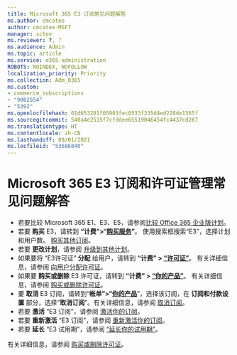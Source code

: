 ```yaml
---
title: Microsoft 365 E3 订阅常见问题解答
ms.author: cmcatee
author: cmcatee-MSFT
manager: sctov
ms.reviewer: ?, ?
ms.audience: Admin
ms.topic: article
ms.service: o365-administration
ROBOTS: NOINDEX, NOFOLLOW
localization_priority: Priority
ms.collection: Adm_O365
ms.custom:
- commerce_subscriptions
- "9002554"
- "5392"
ms.openlocfilehash: 01d653201f05903fec0533f335d4ed228de1565f
ms.sourcegitcommit: 540a4e2515f7cfddee65519046454fc4437cd287
ms.translationtype: HT
ms.contentlocale: zh-CN
ms.lasthandoff: 08/01/2021
ms.locfileid: "53686840"
---
```

# <a name="microsoft-365-e3-subscription-and-license-management-faq"></a>Microsoft 365 E3 订阅和许可证管理常见问题解答

- 若要比较 Microsoft 365 E1、E3、E5，请参阅[比较 Office 365 企业版计划](https://www.microsoft.com/microsoft-365/business/compare-more-office-365-for-business-plans)。
- 若要 **购买** E3，请转到 **“计费”>“[购买服务](https://go.microsoft.com/fwlink/p/?linkid=868433)”**。 使用搜索框搜索“E3”，选择计划和用户数。 [购买其他订阅](https://docs.microsoft.com/microsoft-365/commerce/try-or-buy-microsoft-365#buy-a-different-subscription)。
- 若要 **更改计划**，请参阅 [升级到其他计划](https://docs.microsoft.com/microsoft-365/commerce/subscriptions/upgrade-to-different-plan)。
- 如果要将 “E3许可证” **分配** 给用户，请转到 **“计费” > [“许可证”](https://go.microsoft.com/fwlink/p/?linkid=842264)**。 有关详细信息，请参阅 [向用户分配许可证](https://docs.microsoft.com/microsoft-365/admin/manage/assign-licenses-to-users)。
- 如果要 **购买或删除** E3 许可证，请转到 **“计费” > [“你的产品”](https://go.microsoft.com/fwlink/p/?linkid=842054)**。 有关详细信息，请参阅 [购买或删除许可证](https://docs.microsoft.com/microsoft-365/commerce/licenses/buy-licenses)。
- 要 **取消** E3 订阅，请转到“**帐单”>“[你的产品](https://go.microsoft.com/fwlink/p/?linkid=842054)**”，选择该订阅，在 **订阅和付款设置** 部分，选择“**取消订阅**”。有关详细信息，请参阅 [取消订阅](https://docs.microsoft.com/microsoft-365/commerce/subscriptions/cancel-your-subscription)。
- 若要 **激活** “E3 订阅”，请参阅 [激活你的订阅](https://docs.microsoft.com/alchemyinsights/activate-your-office-365-subscription)。
- 若要 **重新激活** “E3 订阅”，请参阅 [重新激活你的订阅](https://docs.microsoft.com/alchemyinsights/reactivate-your-subscription)。
- 若要 **延长** “E3 试用期”，请参阅 [“延长你的试用期”](https://docs.microsoft.com/microsoft-365/commerce/extend-your-trial)。

有关详细信息，请参阅 [购买或删除许可证](https://docs.microsoft.com/microsoft-365/commerce/licenses/buy-licenses)。